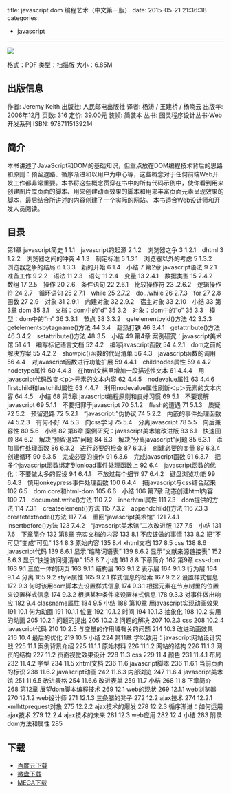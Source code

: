 title: javascript dom 编程艺术（中文第一版）
date: 2015-05-21 21:36:38
categories:
  - javascript
---

![](http://img3.douban.com/lpic/s1958902.jpg)

格式：PDF
类型：扫描版
大小：6.85M

<!--more-->

## 出版信息 ##

作者: Jeremy Keith 
出版社: 人民邮电出版社
译者: 杨涛 / 王建桥 / 杨晓云 
出版年: 2006年12月
页数: 316
定价: 39.00元
装帧: 简裝本
丛书: 图灵程序设计丛书·Web开发系列
ISBN: 9787115139214

## 简介 ##

本书讲述了JavaScript和DOM的基础知识，但重点放在DOM编程技术背后的思路和原则：预留退路、循序渐进和以用户为中心等，这些概念对于任何前端Web开发工作都非常重要。本书将这些概念贯穿在书中的所有代码示例中，使你看到用来创建图片库页面的脚本、用来创建动画效果的脚本和用来丰富页面元素呈现效果的脚本，最后结合所讲述的内容创建了一个实际的网站。
本书适合Web设计师和开发人员阅读。

## 目录 ##

第1章 javascript简史 1
1.1　javascript的起源 2
1.2　浏览器之争 3
1.2.1　dhtml 3
1.2.2　浏览器之间的冲突 4
1.3　制定标准 5
1.3.1　浏览器以外的考虑 5
1.3.2　浏览器之争的结局 6
1.3.3　新的开始 6
1.4　小结 7
第2章 javascript语法 9
2.1　准备工作 9
2.2　语法 11
2.3　语句 11
2.4　变量 13
2.4.1　数据类型 15
2.4.2　数组 17
2.5　操作 20
2.6　条件语句 22
2.6.1　比较操作符 23
.2.6.2　逻辑操作符 24
2.7　循环语句 25
2.7.1　while 25
2.7.2　do...while 26
2.7.3　for 27
2.8　函数 27
2.9　对象 31
2.9.1　内建对象 32
2.9.2　宿主对象 33
2.10　小结 33
第3章 dom 35
3.1　文档：dom中的“d” 35
3.2　对象：dom中的“o” 35
3.3　模型：dom中的“m” 36
3.3.1　节点 38
3.3.2　getelementbyid()方法 42
3.3.3　getelementsbytagname()方法 44
3.4　趁热打铁 46
3.4.1　getattribute()方法 46
3.4.2　setattribute()方法 48
3.5　小结 49
第4章 案例研究：javascript美术馆 51
4.1　编写标记语言文档 52
4.2　编写javascript函数 54
4.2.1　dom之前的解决方案 55
4.2.2　showpic()函数的代码清单 56
4.3　javascript函数的调用 56
4.4　对javascript函数进行功能扩展 59
4.4.1　childnodes属性 59
4.4.2　nodetype属性 60
4.4.3　在html文档里增加一段描述性文本 61
4.4.4　用javascript代码改变＜p＞元素的文本内容 62
4.4.5　nodevalue属性 63
4.4.6　firstchild和lastchild属性 63
4.4.7　利用nodevalue属性刷新＜p＞元素的文本内容 64
4.5　小结 68
第5章 javascript编程原则和良好习惯 69
5.1　不要误解javascript 69
5.1.1　不要归罪于javascript 70
5.1.2　flash的遭遇 71
5.1.3　质疑 72
5.2　预留退路 72
5.2.1　“javascript:”伪协议 74
5.2.2　内嵌的事件处理函数 74
5.2.3　有何不好 74
5.3　向css学习 75
5.4　分离javascript 78
5.5　向后兼容性 80
5.6　小结 82
第6章 案例研究：javascript美术馆改进版 83
6.1　快速回顾 84
6.2　解决“预留退路”问题 84
6.3　解决“分离javascript”问题 85
6.3.1　添加事件处理函数 86
6.3.2　进行必要的检查 87
6.3.3　创建必要的变量 89
6.3.4　创建循环 90
6.3.5　完成必要的操作 91
6.3.6　完成javascript函数 91
6.3.7　把多个javascript函数绑定到onload事件处理函数上 92
6.4　javascript函数的优化：不要做太多的假设 94
6.4.1　不放过每个细节 97
6.4.2　键盘浏览功能 99
6.4.3　慎用onkeypress事件处理函数 100
6.4.4　把javascript与css结合起来 102
6.5　dom core和html-dom 105
6.6　小结 106
第7章 动态创建html内容 109
7.1　document.write()方法 110
7.2　innerhtml属性 111
7.3　dom提供的方法 114
7.3.1　createelement()方法 115
7.3.2　appendchild()方法 116
7.3.3　createtextnode()方法 117
7.4　重回“javascript美术馆” 121
7.4.1　insertbefore()方法 123
7.4.2　“javascript美术馆”二次改进版 127
7.5　小结 131
7.6　下章简介 132
第8章 充实文档的内容 133
8.1 不应该做的事情 133
8.2 把“不可见”变成“可见” 134
8.3 原始内容 135
8.4 xhtml文档 137
8.5 css 138
8.6 javascript代码 139
8.6.1 显示“缩略词语表” 139
8.6.2 显示“文献来源链接表” 152
8.6.3 显示“快速访问键清单” 158
8.7 小结 161
8.8 下章简介 162
第9章 css-dom 163
9.1 三位一体的网页 163
9.1.1 结构层 163
9.1.2 表示层 164
9.1.3 行为层 164
9.1.4 分离 165
9.2 style属性 165
9.2.1 样式信息的检索 167
9.2.2 设置样式信息 172
9.3 何时该用dom脚本去设置样式信息 174
9.3.1 根据元素在节点树里的位置来设置样式信息 174
9.3.2 根据某种条件来设置样式信息 178
9.3.3 对事件做出响应 182
9.4 classname属性 184
9.5 小结 188
第10章 用javascript实现动画效果 191
10.1 何为动画 191
10.1.1 位置 192
10.1.2 时间 194
10.1.3 抽象化 198
10.2 实用的动画 205
10.2.1 问题的提出 205
10.2.2 问题的解决 207
10.2.3 css 208
10.2.4 javascript代码 210
10.2.5 与变量的作用域有关的问题 214
10.3 改进动画效果 216
10.4 最后的优化 219
10.5 小结 224
第11章 学以致用：javascript网站设计实战 225
11.1 案例背景介绍 225
11.1.1 原始材料 226
11.1.2 网站的结构 226
11.1.3 网页的结构 227
11.2 页面视觉效果设计 228
11.3 css 229
11.4 颜色 231
11.4.1 布局 232
11.4.2 字型 234
11.5 xhtml文档 236
11.6 javascript脚本 236
11.6.1 当前页面的标识 238
11.6.2 javascript动画 242
11.6.3 内部浏览 247
11.6.4 javascript美术馆 251
11.6.5 改进表格 254
11.6.6 改进表单 259
11.7 小结 268
11.8 下章简介 268
第12章 展望dom脚本编程技术 269
12.1 web的现状 269
12.1.1 web浏览器 270
12.1.2 web设计师 271
12.1.3 三条腿的凳子 272
12.2 ajax技术 274
12.2.1 xmlhttprequest对象 275
12.2.2 ajax技术的爆发 278
12.2.3 循序渐进：如何运用ajax技术 279
12.2.4 ajax技术的未来 281
12.3 web应用 282
12.4 小结 283
附录 dom方法和属性 285

## 下载 ##

+ [百度云下载](http://pan.baidu.com/s/1ntxIorB)
+ [微盘下载](http://vdisk.weibo.com/s/aADaW4YREXXQW)
+ [MEGA下载](https://mega.co.nz/#!Oc921bBI!Xg4SqKpAJlgNPQlCZN5E5zJhvILDJH_GiNCzwwu7S5k)